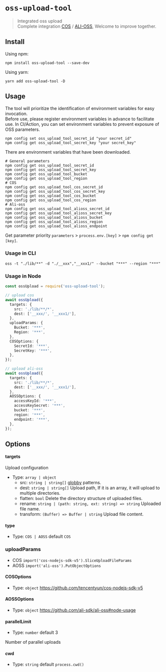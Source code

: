 # `oss-upload-tool`

> Integrated oss upload   
> Complete integration [COS](https://cloud.tencent.com/document/product/436/6474) / [ALI-OSS](https://help.aliyun.com/document_detail/32068.htm?spm=a2c4g.11186623.0.0.3e8ff2eeVjYbKz#concept-32068-zh), Welcome to improve together.

## Install

Using npm:

```console
npm install oss-upload-tool --save-dev
```

Using yarn:

```console
yarn add oss-upload-tool -D
```


## Usage

The tool will prioritize the identification of environment variables for easy invocation.   
Before use, please register environment variables in advance to facilitate use. In CI/Action, you can set environment variables to prevent exposure of OSS parameters.
```shell
npm config set oss_upload_tool_secret_id "your secret_id"
npm config get oss_upload_tool_secret_key "your secret_key"
```
There are environment variables that have been downloaded.
```shell
# General parameters
npm config get oss_upload_tool_secret_id
npm config get oss_upload_tool_secret_key
npm config get oss_upload_tool_bucket
npm config get oss_upload_tool_region
# COS
npm config get oss_upload_tool_cos_secret_id
npm config get oss_upload_tool_cos_secret_key
npm config get oss_upload_tool_cos_bucket
npm config get oss_upload_tool_cos_region
# Ali-oss
npm config get oss_upload_tool_alioss_secret_id
npm config get oss_upload_tool_alioss_secret_key
npm config get oss_upload_tool_alioss_bucket
npm config get oss_upload_tool_alioss_region
npm config get oss_upload_tool_alioss_endpoint
```
Get parameter priority `parameters` > `process.env.[key]` > `npm config get [key]`.

### Usage in CLI

```shell
oss -t "./lib/**" -d "./__xxx","__xxx1/" --bucket "***" --region "***"
```

### Usage in Node
```ts
const ossUpload = require('oss-upload-tool');

// upload cos
await ossUpload({
  targets: {
    src: './lib/**/*',
    dest: ['__xxx/', '__xxx1/'],
  },
  uploadParams: {
    Bucket: '***',
    Region: '***',
  },
  COSOptions: {
    SecretId: '***',
    SecretKey: '***',
  },
});

// upload ali-oss
await ossUpload({
  targets: {
    src: './lib/**/*',
    dest: ['__xxx/', '__xxx1/'],
  },
  AOSSOptions: {
    accessKeyId: '***',
    accessKeySecret: '***',
    bucket: '***',
    region: '***',
    endpoint: '***',
  },
});
```

## Options

#### targets

Upload configuration

* Type: `array | object`
  * src: `string | string[]` [globby](https://www.npmjs.com/package/globby) patterns.
  * dest: `string | string[]` Upload path, If it is an array, it will upload to multiple directories.
  * flatten: `bool` Delete the directory structure of uploaded files.
  * rename: `string | (path: string, ext: string) => string` Uploaded file name.
  * transform: `(Buffer) => Buffer | string` Upload file content.

#### type
* Type: `COS | AOSS` default `COS`

### uploadParams
* COS `import('cos-nodejs-sdk-v5').SliceUploadFileParams`
* AOSS `import('ali-oss').PutObjectOptions`

#### COSOptions
* Type: `object` https://github.com/tencentyun/cos-nodejs-sdk-v5

#### AOSSOptions
* Type: `object` https://github.com/ali-sdk/ali-oss#node-usage 

#### parallelLimit
* Type: `number` default 3

Number of parallel uploads

#### cwd
* Type: `string` default `process.cwd()`

